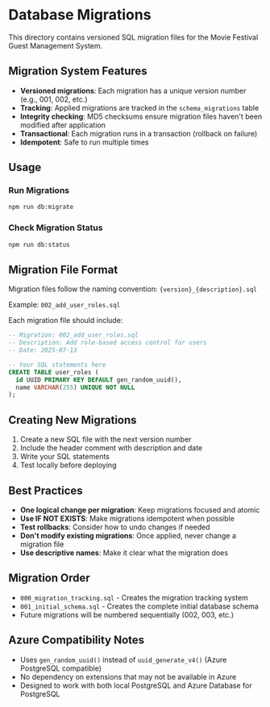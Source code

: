 # Database Migrations

This directory contains versioned SQL migration files for the Movie Festival Guest Management System.

## Migration System Features

- **Versioned migrations**: Each migration has a unique version number (e.g., 001, 002, etc.)
- **Tracking**: Applied migrations are tracked in the `schema_migrations` table
- **Integrity checking**: MD5 checksums ensure migration files haven't been modified after application
- **Transactional**: Each migration runs in a transaction (rollback on failure)
- **Idempotent**: Safe to run multiple times

## Usage

### Run Migrations
```bash
npm run db:migrate
```

### Check Migration Status
```bash
npm run db:status
```

## Migration File Format

Migration files follow the naming convention: `{version}_{description}.sql`

Example: `002_add_user_roles.sql`

Each migration file should include:
```sql
-- Migration: 002_add_user_roles.sql
-- Description: Add role-based access control for users
-- Date: 2025-07-13

-- Your SQL statements here
CREATE TABLE user_roles (
  id UUID PRIMARY KEY DEFAULT gen_random_uuid(),
  name VARCHAR(255) UNIQUE NOT NULL
);
```

## Creating New Migrations

1. Create a new SQL file with the next version number
2. Include the header comment with description and date
3. Write your SQL statements
4. Test locally before deploying

## Best Practices

- **One logical change per migration**: Keep migrations focused and atomic
- **Use IF NOT EXISTS**: Make migrations idempotent when possible
- **Test rollbacks**: Consider how to undo changes if needed
- **Don't modify existing migrations**: Once applied, never change a migration file
- **Use descriptive names**: Make it clear what the migration does

## Migration Order

- `000_migration_tracking.sql` - Creates the migration tracking system
- `001_initial_schema.sql` - Creates the complete initial database schema
- Future migrations will be numbered sequentially (002, 003, etc.)

## Azure Compatibility Notes

- Uses `gen_random_uuid()` instead of `uuid_generate_v4()` (Azure PostgreSQL compatible)
- No dependency on extensions that may not be available in Azure
- Designed to work with both local PostgreSQL and Azure Database for PostgreSQL